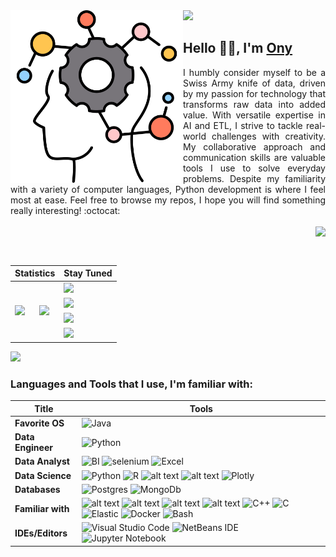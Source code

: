 <img src="https://rand-xyz.now.sh/api/hello">
<img align="left" src="https://github.com/fikafetsy/fikafetsy/raw/main/head.png" width="276">
<h2> Hello 🙋‍♂️, I'm <a href='https://github.com/fikafetsy'>Ony</a></h2>

<p align='justify'>
I humbly consider myself to be a Swiss Army knife of data, driven by my passion for technology that transforms raw data into added value. With versatile expertise in AI and ETL, I strive to tackle real-world challenges with creativity. My collaborative approach and communication skills are valuable tools I use to solve everyday problems. Despite my familiarity with a variety of computer languages, Python development is where I feel most at ease.
Feel free to browse my repos, I hope you will find something really interesting! :octocat:
<br></br>
<img align="right" src="https://img.shields.io/badge/MADE%20WITH%20%E2%9D%A4%20by-ony-orange?style=for-the-badge" href="!#">
</p>

<br></br>
<table align="center">
    <thead>
        <tr>
          <th colspan=2>Statistics</th>
          <th>Stay Tuned</th>
        </tr>
    </thead>
    <tbody>
      <tr>
        <td rowspan=4>
          <a href="#">
            <img src="https://github-readme-stats.vercel.app/api?username=fikafetsy&show_icons=true&theme=react"> 
          </a>
        </td>
        <td rowspan=4>
          <a href="#">
            <img src="https://streak-stats.demolab.com/?user=fikafetsy&theme=black-ice"> 
          </a>
        </td>
        <td>
          <a href="tadidio@gmail.com">
            <img src="https://img.shields.io/badge/ony%20gmail-E4405F?style=for-the-badge&logo=gmail&logoColor=white">
          </a>
        </td>
      </tr>
      <tr>
        <td>
          <a href="https://www.linkedin.com/in/ony-raharison/">
            <img src="https://img.shields.io/badge/LinkedIn-0077B5?style=for-the-badge&logo=linkedin&logoColor=white)">
          </a>
        </td>
      </tr>
      <tr>
        <td>
          <a href="https://www.onyraharison.info">
            <img src="https://img.shields.io/badge/portfolio-500?style=for-the-badge&logo=test&logoColor=white">
          </a>
        </td>
      </tr>
      <tr>
        <td>
          <a href="https://leetcode.com/fikafetsy/">
            <img src="https://img.shields.io/badge/LeetCode-000000?style=for-the-badge&logo=LeetCode&logoColor=#d16c06">
          </a>
        </td>
      </tr>
    </tbody>
</table>

![](https://i.imgur.com/waxVImv.png)

### Languages and Tools that I use, I'm familiar with: 
| **Title** | **Tools** |
| --- | --- |
| **Favorite OS** | ![Java](https://img.shields.io/badge/Linux-FCC624?style=for-the-badge&logo=linux&logoColor=black)
| **Data Engineer** | ![Python](https://img.shields.io/badge/talend-3670A0?style=for-the-badge&logo=talend&logoColor=ffdd54) 
| **Data Analyst** | ![BI](https://img.shields.io/badge/power%20bi-0078d7.svg?style=for-the-badge&logo=powerbi&logoColor=ffdd54) ![selenium](https://img.shields.io/badge/selenium-1B6AC6.svg?style=for-the-badge&logo=selenium&logoColor=white) ![Excel](https://img.shields.io/badge/microsoft%20excel-%23A0.svg?style=for-the-badge&logo=microsoftexcel&logoColor=white)
| **Data Science** | ![Python](https://img.shields.io/badge/python-3670A0?style=for-the-badge&logo=python&logoColor=ffdd54) ![R](https://img.shields.io/badge/rstudio-%23092E20.svg?style=for-the-badge&logo=rstudio&logoColor=white) ![alt text](https://img.shields.io/badge/Numpy-777BB4?style=for-the-badge&logo=numpy&logoColor=white) ![alt text](https://img.shields.io/badge/Pandas-2C2D72?style=for-the-badge&logo=pandas&logoColor=white) ![Plotly](https://img.shields.io/badge/Plotly-%233F4F75.svg?style=for-the-badge&logo=plotly&logoColor=white)
| **Databases** | ![Postgres](https://img.shields.io/badge/postgresql-%2300f.svg?style=for-the-badge&logo=postgresql&logoColor=white) ![MongoDb](https://img.shields.io/badge/mongodb-%230f.svg?style=for-the-badge&logo=mongodb&logoColor=white)
| **Familiar with** | ![alt text](https://img.shields.io/badge/HTML-239120?style=for-the-badge&logo=html5&logoColor=white) ![alt text](https://img.shields.io/badge/CSS-239120?&style=for-the-badge&logo=css3&logoColor=white)  ![alt text](https://img.shields.io/badge/JavaScript-323330?style=for-the-badge&logo=javascript&logoColor=F7DF1E) ![alt text](https://img.shields.io/badge/PHP-777BB4?style=for-the-badge&logo=php&logoColor=white) ![C++](https://img.shields.io/badge/c++-%2300599C.svg?style=for-the-badge&logo=c%2B%2B&logoColor=white) ![C](https://img.shields.io/badge/c-%2300599C.svg?style=for-the-badge&logo=c&logoColor=white) ![Elastic](https://img.shields.io/badge/elasticsearch-%234ea94b.svg?style=for-the-badge&logo=elasticsearch&logoColor=white) ![Docker](https://img.shields.io/badge/docker-%230db7ed.svg?style=for-the-badge&logo=docker&logoColor=white) ![Bash](https://img.shields.io/badge/Bash-%23004.svg?style=for-the-badge&logo=gnubash&logoColor=white)
| **IDEs/Editors** | ![Visual Studio Code](https://img.shields.io/badge/Visual%20Studio%20Code-0078d7.svg?style=for-the-badge&logo=visual-studio-code&logoColor=white) ![NetBeans IDE](https://img.shields.io/badge/pycharm-1B6AC6.svg?style=for-the-badge&logo=pycharm&logoColor=white) ![Jupyter Notebook](https://img.shields.io/badge/jupyter-%23FA0F00.svg?style=for-the-badge&logo=jupyter&logoColor=white)

